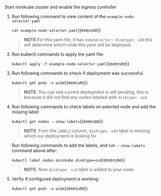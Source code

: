 Start minikube cluster and enable the ingress controller
1. Run following command to view content of the `example-node-selector.yaml`

    `cat example-node-selector.yaml`{{execute}}

    >**NOTE** For this yaml file, it has `nodeSelector: disktype: sdd` this will determine which node this yaml will be deployed.

2. Run kubectl commands to apply the yaml file:

    `kubectl apply -f example-node-selector.yaml`{{execute}}

3. Run following commands to check if deployment was successful.

    `kubectl get pods -o wide`{{execute}}

    >**NOTE**: You can see current deployment is still pending, this is because it did not find any nodes labeled with `disktype: ssd`.

4.  Run following commands to check labels on selected node and add the missing label:

    `kubectl get nodes --show-labels`{{execute}}

    >**NOTE**: From the `LABELS` column, `disktype: sdd` label is missing which our deployment is looking for.

    Run following commands to add the labels, and run `--show-labels` command above after:

    `kubectl label nodes minikube disktype=ssd`{{execute}}

    >**NOTE**: Now `disktype: ssd` label is added to your node.

5.  Verfiy if configured deployment is working:
   
    `kubectl get pods -o wide`{{execute}}